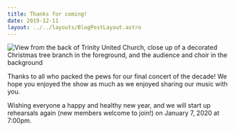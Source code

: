 ```yaml
---
title: Thanks for coming!
date: 2019-12-11
layout: ../../layouts/BlogPostLayout.astro
---
```

![](../images/IMG_0620.jpeg "View from the back of Trinity United Church, close up of a decorated Christmas tree branch in the foreground, and the audience and choir in the background")

Thanks to all who packed the pews for our final concert of the decade! We hope you enjoyed the show as much as we enjoyed sharing our music with you.

Wishing everyone a happy and healthy new year, and we will start up rehearsals again (new members welcome to join!) on January 7, 2020 at 7:00pm.